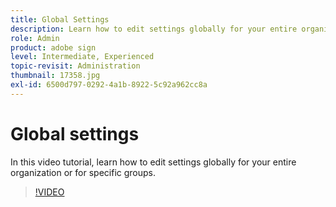 ```yaml
---
title: Global Settings
description: Learn how to edit settings globally for your entire organization or for specific groups
role: Admin
product: adobe sign
level: Intermediate, Experienced
topic-revisit: Administration
thumbnail: 17358.jpg
exl-id: 6500d797-0292-4a1b-8922-5c92a962cc8a
---
```

# Global settings

In this video tutorial, learn how to edit settings globally for your entire organization or for specific groups.

>[!VIDEO](https://video.tv.adobe.com/v/17358?hidetitle=true)
